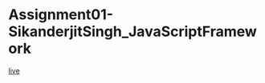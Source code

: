 # Assignment01-SikanderjitSingh_JavaScriptFramework
[live](https://github.com/SikanderjitSinghGhuser/Assignment01-SikanderjitSingh_JavaScriptFramework/blob/main/index.js)
